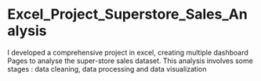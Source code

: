 # Excel_Project_Superstore_Sales_Analysis
I developed a comprehensive project in excel, creating multiple dashboard Pages to analyse the super-store sales dataset. This analysis  involves some stages : data cleaning, data processing and data visualization
